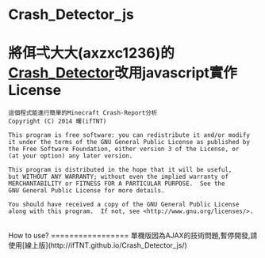 Crash_Detector_js
=================

將佴弌大大(axzxc1236)的[Crash_Detector](https://github.com/axzxc1236/Crash_Detector)改用javascript實作
<br>
License
=================
    這個程式能進行簡單的Minecraft Crash-Report分析
    Copyright (C) 2014 曙(ifTNT)

    This program is free software: you can redistribute it and/or modify
    it under the terms of the GNU General Public License as published by
    the Free Software Foundation, either version 3 of the License, or
    (at your option) any later version.

    This program is distributed in the hope that it will be useful,
    but WITHOUT ANY WARRANTY; without even the implied warranty of
    MERCHANTABILITY or FITNESS FOR A PARTICULAR PURPOSE.  See the
    GNU General Public License for more details.

    You should have received a copy of the GNU General Public License
    along with this program.  If not, see <http://www.gnu.org/licenses/>.
<br>
How to use?
=================
單機版因為AJAX的技術問題,暫停開發,請使用[線上版](http://ifTNT.github.io/Crash_Detector_js/)